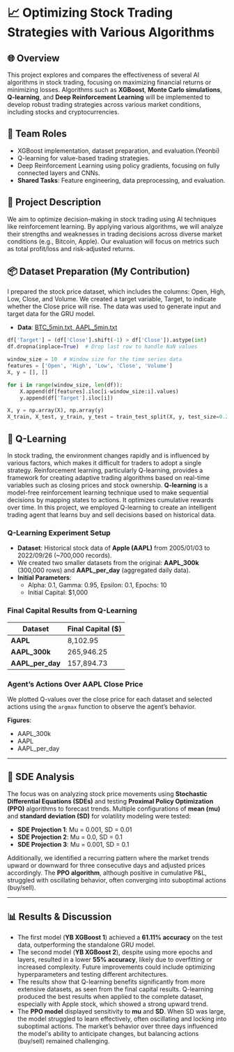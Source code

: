 # 📈 Optimizing Stock Trading Strategies with Various Algorithms

## 🌐 Overview

This project explores and compares the effectiveness of several AI algorithms in stock trading, focusing on maximizing financial returns or minimizing losses. Algorithms such as **XGBoost**, **Monte Carlo simulations**, **Q-learning**, and **Deep Reinforcement Learning** will be implemented to develop robust trading strategies across various market conditions, including stocks and cryptocurrencies.

## 👥  Team Roles

- XGBoost implementation, dataset preparation, and evaluation.(Yeonbi)
- Q-learning for value-based trading strategies.
- Deep Reinforcement Learning using policy gradients, focusing on fully connected layers and CNNs.
- **Shared Tasks**: Feature engineering, data preprocessing, and evaluation.

## 📝 Project Description

We aim to optimize decision-making in stock trading using AI techniques like reinforcement learning. By applying various algorithms, we will analyze their strengths and weaknesses in trading decisions across diverse market conditions (e.g., Bitcoin, Apple). Our evaluation will focus on metrics such as total profit/loss and risk-adjusted returns.

## 📦  Dataset Preparation (My Contribution)

I prepared the stock price dataset, which includes the columns: Open, High, Low, Close, and Volume. We created a target variable, Target, to indicate whether the Close price will rise. The data was used to generate input and target data for the GRU model.
- **Data**: [BTC_5min.txt, AAPL_5min.txt](https://drive.google.com/drive/folders/1htN-2fW1qNGrNnSYx5oeNW2NNZr4Ntle?usp=sharing)

```python
df['Target'] = (df['Close'].shift(-1) > df['Close']).astype(int)
df.dropna(inplace=True)  # Drop last row to handle NaN values

window_size = 10  # Window size for the time series data
features = ['Open', 'High', 'Low', 'Close', 'Volume']
X, y = [], []

for i in range(window_size, len(df)):
    X.append(df[features].iloc[i-window_size:i].values)
    y.append(df['Target'].iloc[i])

X, y = np.array(X), np.array(y)
X_train, X_test, y_train, y_test = train_test_split(X, y, test_size=0.2, random_state=42)
```

## 🔄 Q-Learning
In stock trading, the environment changes rapidly and is influenced by various factors, which makes it difficult for traders to adopt a single strategy. Reinforcement learning, particularly Q-learning, provides a framework for creating adaptive trading algorithms based on real-time variables such as closing prices and stock ownership.
**Q-learning** is a model-free reinforcement learning technique used to make sequential decisions by mapping states to actions. It optimizes cumulative rewards over time. In this project, we employed Q-learning to create an intelligent trading agent that learns buy and sell decisions based on historical data.

### Q-Learning Experiment Setup
- **Dataset**: Historical stock data of **Apple (AAPL)** from 2005/01/03 to 2022/09/26 (~700,000 records).
- We created two smaller datasets from the original: **AAPL_300k** (300,000 rows) and **AAPL_per_day** (aggregated daily data).
- **Initial Parameters**:
  - Alpha: 0.1, Gamma: 0.95, Epsilon: 0.1, Epochs: 10
  - Initial Capital: $1,000

### Final Capital Results from Q-Learning
| Dataset      | Final Capital ($) |
|--------------|-------------------|
| **AAPL**     | 8,102.95          |
| **AAPL_300k**| 265,946.25        |
| **AAPL_per_day** | 157,894.73     |

### Agent’s Actions Over AAPL Close Price
We plotted Q-values over the close price for each dataset and selected actions using the `argmax` function to observe the agent’s behavior.

**Figures**:  
- AAPL_300k  
- AAPL  
- AAPL_per_day  

---

## 🔧 SDE Analysis
The focus was on analyzing stock price movements using **Stochastic Differential Equations (SDEs)** and testing **Proximal Policy Optimization (PPO)** algorithms to forecast trends. Multiple configurations of **mean (mu)** and **standard deviation (SD)** for volatility modeling were tested:

- **SDE Projection 1**: Mu = 0.001, SD = 0.01
- **SDE Projection 2**: Mu = 0.0, SD = 0.1
- **SDE Projection 3**: Mu = 0.001, SD = 0.1

Additionally, we identified a recurring pattern where the market trends upward or downward for three consecutive days and adjusted prices accordingly. The **PPO algorithm**, although positive in cumulative P&L, struggled with oscillating behavior, often converging into suboptimal actions (buy/sell).

---

## 📊 Results & Discussion
- The first model (**YB XGBoost 1**) achieved a **61.11% accuracy** on the test data, outperforming the standalone GRU model.
- The second model (**YB XGBoost 2**), despite using more epochs and layers, resulted in a lower **55% accuracy**, likely due to overfitting or increased complexity. Future improvements could include optimizing hyperparameters and testing different architectures.
- The results show that Q-learning benefits significantly from more extensive datasets, as seen from the final capital results. Q-learning produced the best results when applied to the complete dataset, especially with Apple stock, which showed a strong upward trend.
- The **PPO model** displayed sensitivity to **mu** and **SD**. When SD was large, the model struggled to learn effectively, often oscillating and locking into suboptimal actions. The market’s behavior over three days influenced the model's ability to anticipate changes, but balancing actions (buy/sell) remained challenging.

